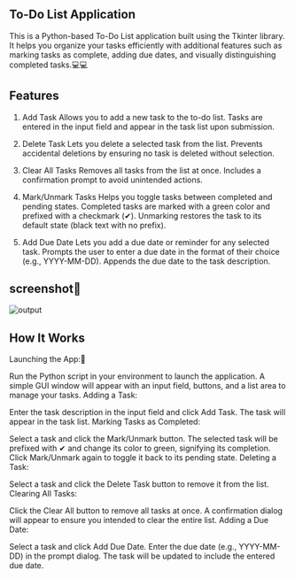 ## To-Do List Application
This is a Python-based To-Do List application built using the Tkinter library. It helps you organize your tasks efficiently with additional features such as marking tasks as complete, adding due dates, and visually distinguishing completed tasks.💻💻

## Features
1. Add Task
Allows you to add a new task to the to-do list.
Tasks are entered in the input field and appear in the task list upon submission.

3. Delete Task
Lets you delete a selected task from the list.
Prevents accidental deletions by ensuring no task is deleted without selection.

5. Clear All Tasks
Removes all tasks from the list at once.
Includes a confirmation prompt to avoid unintended actions.

7. Mark/Unmark Tasks
Helps you toggle tasks between completed and pending states.
Completed tasks are marked with a green color and prefixed with a checkmark (✔).
Unmarking restores the task to its default state (black text with no prefix).

9. Add Due Date
Lets you add a due date or reminder for any selected task.
Prompts the user to enter a due date in the format of their choice (e.g., YYYY-MM-DD).
Appends the due date to the task description.

## screenshot🤖
![output](https://github.com/user-attachments/assets/e0e98216-234b-4b03-a4c8-2feda34efb3d)


## How It Works
Launching the App:📱

Run the Python script in your environment to launch the application.
A simple GUI window will appear with an input field, buttons, and a list area to manage your tasks.
Adding a Task:

Enter the task description in the input field and click Add Task.
The task will appear in the task list.
Marking Tasks as Completed:

Select a task and click the Mark/Unmark button.
The selected task will be prefixed with ✔ and change its color to green, signifying its completion.
Click Mark/Unmark again to toggle it back to its pending state.
Deleting a Task:

Select a task and click the Delete Task button to remove it from the list.
Clearing All Tasks:

Click the Clear All button to remove all tasks at once.
A confirmation dialog will appear to ensure you intended to clear the entire list.
Adding a Due Date:

Select a task and click Add Due Date.
Enter the due date (e.g., YYYY-MM-DD) in the prompt dialog.
The task will be updated to include the entered due date.
